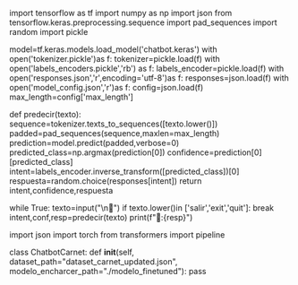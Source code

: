 import tensorflow as tf
import numpy as np
import json
from tensorflow.keras.preprocessing.sequence import pad_sequences
import random 
import pickle


model=tf.keras.models.load_model('chatbot.keras')
with open('tokenizer.pickle')as f:
    tokenizer=pickle.load(f)
with open('labels_encoders.pickle','rb') as f:
    labels_encoder=pickle.load(f)
with open('responses.json','r',encoding='utf-8')as f:
    responses=json.load(f)
with open('model_config.json','r')as f:
    config=json.load(f)
    max_length=config['max_length']    
    
def predecir(texto):
    sequence=tokenizer.texts_to_sequences([texto.lower()])
    padded=pad_sequences(sequence,maxlen=max_length)
    prediction=model.predict(padded,verbose=0)
    predicted_class=np.argmax(prediction[0]) 
    confidence=prediction[0][predicted_class]
    intent=labels_encoder.inverse_transform([predicted_class])[0]   
    respuesta=random.choice(responses[intent])
    return intent,confidence,respuesta

while True:
    texto=input("\n👤")
    if texto.lower()in ['salir','exit','quit']:
        break
    intent,conf,resp=predecir(texto)
    print(f"🤖:{resp}")







import json 
import torch
from transformers import pipeline

class ChatbotCarnet:
    def __init__(self,
                 dataset_path="dataset_carnet_updated.json",
                 modelo_encharcer_path="./modelo_finetuned"):
        pass

    
